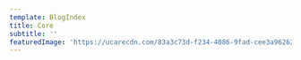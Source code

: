 ```yaml
---
template: BlogIndex
title: Core
subtitle: ''
featuredImage: 'https://ucarecdn.com/83a3c73d-f234-4086-9fad-cee3a9626230/'
---
```


